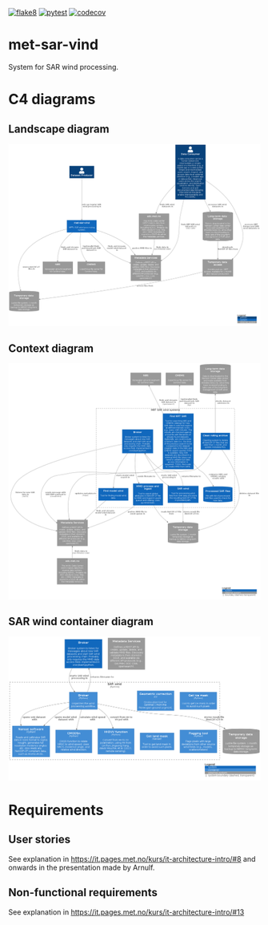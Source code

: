 [![flake8](https://github.com/metno/met-sar-vind/actions/workflows/syntax.yml/badge.svg?branch=main)](https://github.com/metno/met-sar-vind/actions/workflows/syntax.yml)
[![pytest](https://github.com/metno/met-sar-vind/actions/workflows/pytest.yml/badge.svg?branch=main)](https://github.com/metno/met-sar-vind/actions/workflows/pytest.yml)
[![codecov](https://codecov.io/gh/metno/met-sar-vind/branch/main/graph/badge.svg?token=xSG9Sg0jQ0)](https://codecov.io/gh/metno/met-sar-vind)

# met-sar-vind

System for SAR wind processing.

# C4 diagrams

## Landscape diagram

![Landscape diagram](https://github.com/metno/met-sar-vind/blob/main/puml/landscape-diagram.png)

## Context diagram

![Context diagram](https://github.com/metno/met-sar-vind/blob/main/puml/context-diagram.png)

## SAR wind container diagram

![sarwind-container-diagram](https://github.com/metno/met-sar-vind/blob/main/puml/sarwind-container-diagram.png)

# Requirements

## User stories

See explanation in https://it.pages.met.no/kurs/it-architecture-intro/#8 and onwards in the presentation made by Arnulf.

## Non-functional requirements

See explanation in https://it.pages.met.no/kurs/it-architecture-intro/#13
